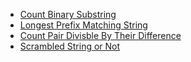 - [Count Binary Substring](https://github.com/shamnad-sherief/java-challenge/blob/main/src/excercise/hashmap/CountBinarySubString.java)
- [Longest Prefix Matching String](https://github.com/shamnad-sherief/java-challenge/blob/main/src/excercise/hashmap/LongestString.java)
- [Count Pair Divisble By Their Difference](https://github.com/shamnad-sherief/java-challenge/blob/main/src/excercise/hashmap/CountPairDivisbleByDifference.java)
- [Scrambled String or Not](https://github.com/shamnad-sherief/java-challenge/blob/main/src/excercise/strings/IsScrambled.java)
